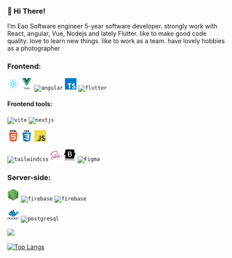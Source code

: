 ### 👋 Hi There!

I’m Eao Software engineer
5-year software developer. strongly work with React, angular, Vue, Nodejs and lately Flutter.
like to make good code quality. love to learn new things. like to work as a team.
have lovely hobbies as a photographer



### Frontend:

<code><img height="27" src="https://raw.githubusercontent.com/github/explore/80688e429a7d4ef2fca1e82350fe8e3517d3494d/topics/react/react.png" alt="react"></code>
<code><img height="27" src="https://raw.githubusercontent.com/devicons/devicon/master/icons/vuejs/vuejs-original-wordmark.svg" alt="vuejs"></code>
<code><img height="27" src="https://angular.io/assets/images/logos/angular/angular.svg" alt="angular"></code>
<code><img height="27" src="https://raw.githubusercontent.com/devicons/devicon/master/icons/typescript/typescript-original.svg" alt="typescript"></code>
<code><img height="27" src="https://storage.googleapis.com/cms-storage-bucket/70760bf1e88b184bb1bc.png" alt="flutter"></code>

#### Frontend tools:

<code><img height="27" src="https://vitejs.dev/logo-with-shadow.png" alt="vite"></code>
<code><img height="27" src="https://seeklogo.com/images/N/next-js-icon-logo-EE302D5DBD-seeklogo.com.png" alt="nextjs"></code>

<code><img height="27" src="https://raw.githubusercontent.com/devicons/devicon/master/icons/html5/html5-original-wordmark.svg" alt="html5"></code>
<code><img height="27" src="https://raw.githubusercontent.com/devicons/devicon/master/icons/css3/css3-original-wordmark.svg" alt="css3"></code>
<code><img height="27" src="https://raw.githubusercontent.com/github/explore/80688e429a7d4ef2fca1e82350fe8e3517d3494d/topics/javascript/javascript.png" alt="javascript"></code>

<code><img height="27" src="https://www.vectorlogo.zone/logos/tailwindcss/tailwindcss-icon.svg" alt="tailwindcss"></code>
<code><img height="27" src="https://raw.githubusercontent.com/devicons/devicon/master/icons/sass/sass-original.svg" alt="sass"></code>
<code><img height="27" src="https://raw.githubusercontent.com/devicons/devicon/master/icons/bootstrap/bootstrap-plain-wordmark.svg" alt="bootstrap"></code>
<code><img height="27" src="https://upload.wikimedia.org/wikipedia/commons/thumb/3/33/Figma-logo.svg/1200px-Figma-logo.svg.png" alt="Figma"></code>

### Server-side:

<code><img height="27" src="https://raw.githubusercontent.com/github/explore/80688e429a7d4ef2fca1e82350fe8e3517d3494d/topics/nodejs/nodejs.png" alt="nodejs"></code>
<code><img height="27" src="https://miro.medium.com/v2/resize:fit:300/1*R4c8lHBHuH5qyqOtZb3h-w.png" alt="firebase"></code>
<code><img height="27" src="https://graphql.org/img/og-image.png" alt="firebase"></code>

<code><img height="27" src="https://raw.githubusercontent.com/devicons/devicon/master/icons/docker/docker-original-wordmark.svg" alt="docker"></code>
<code><img height="27" src="https://upload.wikimedia.org/wikipedia/commons/thumb/2/29/Postgresql_elephant.svg/1985px-Postgresql_elephant.svg.png" alt="postgresql"></code>

![](https://komarev.com/ghpvc/?username=eaotnc)

[![Top Langs](https://readme-stats.clckblog.space/api/top-langs/?username=eaotnc&layout=compact)](https://github.com/eaotnc/github-readme-stats)


